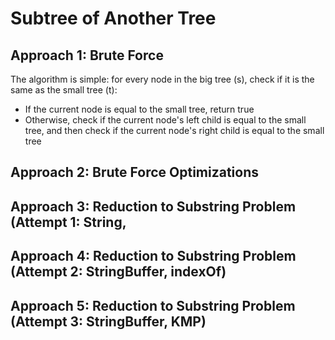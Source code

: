 # Subtree of Another Tree 

## Approach 1: Brute Force
The algorithm is simple: for every node in the big tree (s), check if it is the same as the small tree (t):
- If the current node is equal to the small tree, return true
- Otherwise, check if the current node's left child is equal to the small tree, and then check if the current node's right child is equal to the small tree


## Approach 2: Brute Force Optimizations

## Approach 3: Reduction to Substring Problem (Attempt 1: String, 

## Approach 4: Reduction to Substring Problem (Attempt 2: StringBuffer, indexOf)

## Approach 5: Reduction to Substring Problem (Attempt 3: StringBuffer, KMP)

